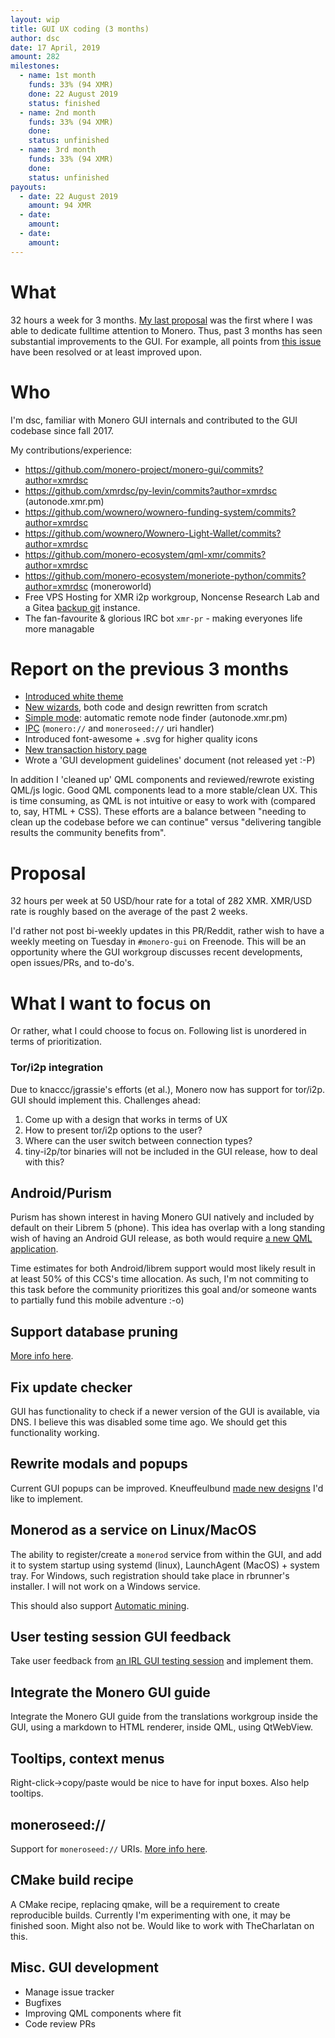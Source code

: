 ```yaml
---
layout: wip
title: GUI UX coding (3 months)
author: dsc
date: 17 April, 2019
amount: 282
milestones:
  - name: 1st month
    funds: 33% (94 XMR)
    done: 22 August 2019
    status: finished
  - name: 2nd month
    funds: 33% (94 XMR)
    done:
    status: unfinished
  - name: 3rd month
    funds: 33% (94 XMR)
    done:
    status: unfinished
payouts:
  - date: 22 August 2019
    amount: 94 XMR
  - date:
    amount:
  - date:
    amount:
---
```


# What

32 hours a week for 3 months. [My last proposal](https://forum.getmonero.org/9/work-in-progress/90931/full-time-gui-coding) was the first where I was able to dedicate fulltime attention to Monero. Thus, past 3 months has seen substantial improvements to the GUI. For example, all points from [this issue](https://github.com/monero-project/monero-gui/issues/1568) have been resolved or at least improved upon.

# Who

I'm dsc, familiar with Monero GUI internals and contributed to the GUI codebase since fall 2017.

My contributions/experience:

- https://github.com/monero-project/monero-gui/commits?author=xmrdsc
- https://github.com/xmrdsc/py-levin/commits?author=xmrdsc (autonode.xmr.pm)
- https://github.com/wownero/wownero-funding-system/commits?author=xmrdsc
- https://github.com/wownero/Wownero-Light-Wallet/commits?author=xmrdsc
- https://github.com/monero-ecosystem/qml-xmr/commits?author=xmrdsc
- https://github.com/monero-ecosystem/moneriote-python/commits?author=xmrdsc (moneroworld)
- Free VPS Hosting for XMR i2p workgroup, Noncense Research Lab and a Gitea [backup git](https://git.xmr.pm) instance.
- The fan-favourite & glorious IRC bot `xmr-pr` - making everyones life more managable

# Report on the previous 3 months

- [Introduced white theme](https://github.com/monero-project/monero-gui/pull/2060)
- [New wizards](https://github.com/monero-project/monero-gui/pull/1909), both code and design rewritten from scratch
- [Simple mode](https://github.com/monero-project/monero-gui/pull/1909): automatic remote node finder (autonode.xmr.pm)
- [IPC](https://github.com/monero-project/monero-gui/pull/2029) (`monero://` and `moneroseed://` uri handler)
- Introduced font-awesome + .svg for higher quality icons
- [New transaction history page](https://github.com/monero-project/monero-gui/pull/2025)
- Wrote a 'GUI development guidelines' document (not released yet :-P)

In addition I 'cleaned up' QML components and reviewed/rewrote existing QML/js logic. Good QML components lead to a more stable/clean UX. This is time consuming, as QML is not intuitive or easy to work with (compared to, say, HTML + CSS). These efforts are a balance between "needing to clean up the codebase before we can continue" versus "delivering tangible results the community benefits from".

# Proposal

32 hours per week at 50 USD/hour rate for a total of 282 XMR. XMR/USD rate is roughly based on the average of the past 2 weeks. 

I'd rather not post bi-weekly updates in this PR/Reddit, rather wish to have a weekly meeting on Tuesday in `#monero-gui` on Freenode. This will be an opportunity where the GUI workgroup discusses recent developments, open issues/PRs, and to-do's.

# What I want to focus on

Or rather, what I could choose to focus on. Following list is unordered in terms of prioritization.

### Tor/i2p integration

Due to knaccc/jgrassie's efforts (et al.), Monero now has support for tor/i2p. GUI should implement this. Challenges ahead:

1. Come up with a design that works in terms of UX
  1. How to present tor/i2p options to the user?
  2. Where can the user switch between connection types?
2. tiny-i2p/tor binaries will not be included in the GUI release, how to deal with this?

## Android/Purism

Purism has shown interest in having Monero GUI natively and included by default on their Librem 5 (phone).  This idea has overlap with a long standing wish of having an Android GUI release, as both would require [a new QML application](https://github.com/monero-project/monero-gui/issues/2026). 

Time estimates for both Android/librem support would most likely result in at least 50% of this CCS's time allocation. As such, I'm not commiting to this task before the community prioritizes this goal and/or someone wants to partially fund this mobile adventure :-o)

## Support database pruning

[More info here](https://github.com/monero-project/monero-gui/issues/2087).

## Fix update checker

GUI has functionality to check if a newer version of the GUI is available, via DNS. I believe this was disabled some time ago. We should get this functionality working.

## Rewrite modals and popups

Current GUI popups can be improved. Kneuffeulbund [made new designs](https://i.imgur.com/ERxMW0S.png) I'd like to implement. 

## Monerod as a service on Linux/MacOS

The ability to register/create a `monerod` service from within the GUI, and add it to system startup using systemd (linux), LaunchAgent (MacOS) + system tray. For Windows, such registration should take place in rbrunner's installer. I will not work on a Windows service.

This should also support [Automatic mining](https://github.com/monero-project/monero-gui/issues/2046).

## User testing session GUI feedback

Take user feedback from [an IRL GUI testing session](https://github.com/monero-project/monero-gui/issues/2040) and implement them.

## Integrate the Monero GUI guide

Integrate the Monero GUI guide from the translations workgroup inside the GUI, using a markdown to HTML renderer, inside QML, using QtWebView. 

## Tooltips, context menus

Right-click->copy/paste would be nice to have for input boxes. Also help tooltips.

## moneroseed://

Support for `moneroseed://` URIs. [More info here](https://github.com/monero-project/monero-gui/issues/2023).

## CMake build recipe

A CMake recipe, replacing qmake, will be a requirement to create reproducible builds. Currently I'm experimenting with one, it may be finished soon. Might also not be. Would like to work with TheCharlatan on this.

## Misc. GUI development

- Manage issue tracker
- Bugfixes
- Improving QML components where fit
- Code review PRs
